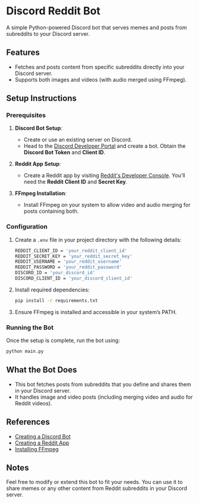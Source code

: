 # Discord Reddit Bot

A simple Python-powered Discord bot that serves memes and posts from subreddits to your Discord server.

## Features
- Fetches and posts content from specific subreddits directly into your Discord server.
- Supports both images and videos (with audio merged using FFmpeg).

## Setup Instructions

### Prerequisites
1. **Discord Bot Setup**:  
   - Create or use an existing server on Discord.
   - Head to the [Discord Developer Portal](https://discord.com/developers/applications) and create a bot. Obtain the **Discord Bot Token** and **Client ID**.
   
2. **Reddit App Setup**:  
   - Create a Reddit app by visiting [Reddit's Developer Console](https://www.reddit.com/prefs/apps). You’ll need the **Reddit Client ID** and **Secret Key**.

3. **FFmpeg Installation**:  
   - Install FFmpeg on your system to allow video and audio merging for posts containing both.

### Configuration

1. Create a `.env` file in your project directory with the following details:

    ```bash
    REDDIT_CLIENT_ID = 'your_reddit_client_id'
    REDDIT_SECRET_KEY = 'your_reddit_secret_key'
    REDDIT_USERNAME = 'your_reddit_username'
    REDDIT_PASSWORD = 'your_reddit_password'
    DISCORD_ID = 'your_discord_id'
    DISCORD_CLIENT_ID = 'your_discord_client_id'
    ```

2. Install required dependencies:

    ```bash
    pip install -r requirements.txt
    ```

3. Ensure FFmpeg is installed and accessible in your system’s PATH.

### Running the Bot

Once the setup is complete, run the bot using:

```bash
python main.py
```

## What the Bot Does

- This bot fetches posts from subreddits that you define and shares them in your Discord server.
- It handles image and video posts (including merging video and audio for Reddit videos).

## References

- [Creating a Discord Bot](https://www.youtube.com/watch?v=CHbN_gB30Tw)
- [Creating a Reddit App](https://www.youtube.com/watch?v=FdjVoOf9HN4)
- [Installing FFmpeg](https://www.youtube.com/watch?v=4jx2_j5Seew)

## Notes
Feel free to modify or extend this bot to fit your needs. You can use it to share memes or any other content from Reddit subreddits in your Discord server.
